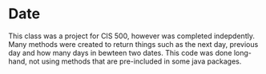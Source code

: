 # Date

This class was a project for CIS 500, however was completed indepdently. 
Many methods were created to return things such as the next day, previous day and how many days in bewteen two dates. 
This code was done long-hand, not using methods that are pre-included in some java packages. 
